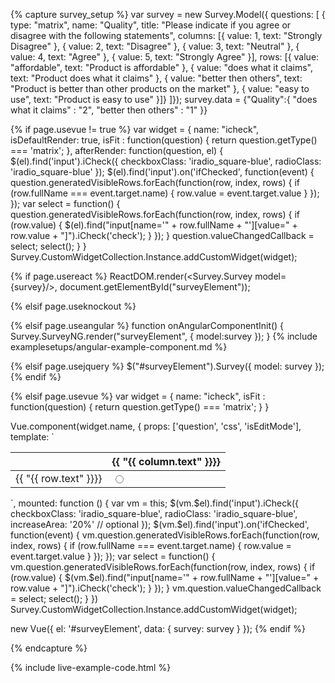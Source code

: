 <script src="https://unpkg.com/icheck@1.0.2"></script>
<link rel="stylesheet" href="https://unpkg.com/icheck@1.0.2/skins/square/blue.css">

{% capture survey_setup %}
var survey = new Survey.Model({ questions: [
{ type: "matrix", name: "Quality", title: "Please indicate if you agree or disagree with the following statements",
   columns: [{ value: 1, text: "Strongly Disagree" }, 
              { value: 2, text: "Disagree" }, 
              { value: 3, text: "Neutral" }, 
              { value: 4, text: "Agree" }, 
              { value: 5, text: "Strongly Agree" }],
    rows: [{ value: "affordable", text: "Product is affordable" }, 
           { value: "does what it claims", text: "Product does what it claims" },
           { value: "better then others", text: "Product is better than other products on the market" }, 
           { value: "easy to use", text: "Product is easy to use" }]}
]});
survey.data = {"Quality":{
  "does what it claims" : "2",
  "better then others" : "1"
}}

{% if page.usevue != true %}
var widget = {
    name: "icheck",
    isDefaultRender: true,
    isFit : function(question) { return question.getType() === 'matrix'; },
    afterRender: function(question, el) {
        $(el).find('input').iCheck({
          checkboxClass: 'iradio_square-blue',
          radioClass: 'iradio_square-blue'
        });
        $(el).find('input').on('ifChecked', function(event) {
          question.generatedVisibleRows.forEach(function(row, index, rows) {
            if (row.fullName === event.target.name) {
              row.value = event.target.value
            }
          });
        });
        var select = function() {
          question.generatedVisibleRows.forEach(function(row, index, rows) {
            if (row.value) {
              $(el).find("input[name='" + row.fullName  + "'][value=" + row.value + "]").iCheck('check');
            }
          });
        }
        question.valueChangedCallback = select;
        select();
    }
}
Survey.CustomWidgetCollection.Instance.addCustomWidget(widget);

{% if page.usereact %}
ReactDOM.render(<Survey.Survey model={survey}/>, document.getElementById("surveyElement"));

{% elsif page.useknockout %}

{% elsif page.useangular %}
function onAngularComponentInit() {
    Survey.SurveyNG.render("surveyElement", {
        model:survey
    });
}
{% include examplesetups/angular-example-component.md %}

{% elsif page.usejquery %}
$("#surveyElement").Survey({
    model: survey
});
{% endif %}

{% elsif page.usevue %}
var widget = {
    name: "icheck",
    isFit : function(question) { return question.getType() === 'matrix'; }
}

Vue.component(widget.name, {
    props: ['question', 'css', 'isEditMode'],
    template:
`<table :class="css.matrix.root">
    <thead>
        <tr>
            <th v-show="question.hasRows"></th>
            <th v-for="column in question.columns">{{ "{{ column.text" }}}}</th>
        </tr>
    </thead>
    <tbody>
        <tr v-for="(row, rowIndex) in question.visibleRows">
            <td v-show="question.hasRows">{{ "{{ row.text" }}}}</td>
            <td v-for="(column, columnIndex) in question.columns">
                <input type="radio" :name="row.fullName" v-model="row.value" :value="column.value" :disabled="!isEditMode" :id="(columnIndex === 0) && (rowIndex === 0) ? question.inputId : ''"/>
            </td>
        </tr>
    </tbody>
</table>`,
    mounted: function () {
        var vm = this;
        $(vm.$el).find('input').iCheck({
          checkboxClass: 'iradio_square-blue',
          radioClass: 'iradio_square-blue',
          increaseArea: '20%' // optional
        });
        $(vm.$el).find('input').on('ifChecked', function(event) {
          vm.question.generatedVisibleRows.forEach(function(row, index, rows) {
            if (row.fullName === event.target.name) {
              row.value = event.target.value
            }
          });
        });
        var select = function() {
          vm.question.generatedVisibleRows.forEach(function(row, index, rows) {
            if (row.value) {
              $(vm.$el).find("input[name='" + row.fullName  + "'][value=" + row.value + "]").iCheck('check');
            }
          });
        }
        vm.question.valueChangedCallback = select;
        select();
    }
})
Survey.CustomWidgetCollection.Instance.addCustomWidget(widget);

new Vue({ el: '#surveyElement', data: { survey: survey } });
{% endif %}

{% endcapture %}

{% include live-example-code.html %}